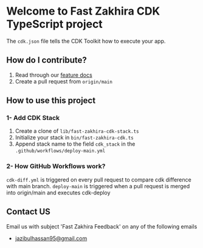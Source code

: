 # Welcome to Fast Zakhira CDK TypeScript project


The `cdk.json` file tells the CDK Toolkit how to execute your app.

## How do I contribute?

1. Read through our [feature docs](https://second-baseball-29c.notion.site/FAST-Zakhira-01ca6ec3965e411ca709ba685fd12cbe)
2. Create a pull request from `origin/main`


## How to use this project

### 1- Add CDK Stack

1. Create a clone of `lib/fast-zakhira-cdk-stack.ts`
2. Initialize your stack in `bin/fast-zakhira-cdk.ts`
3. Append stack name to the field `cdk_stack` in the `.github/workflows/deploy-main.yml`

### 2- How GitHub Workflows work?

`cdk-diff.yml` is triggered on every pull request to compare cdk difference with main branch.
`deploy-main` is triggered when a pull request is merged into origin/main and executes cdk-deploy

## Contact US
Email us with subject 'Fast Zakhira Feedback' on any of the following emails

- jazibulhassan95@gmail.com
